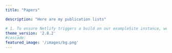```yaml
---
title: "Papers"

description: "Here are my publication lists"

# 1. To ensure Netlify triggers a build on our exampleSite instance, we need to change a file in the exampleSite directory.
theme_version: '2.8.2'
#cascade:
featured_image: '/images/bg.png'
---
```

